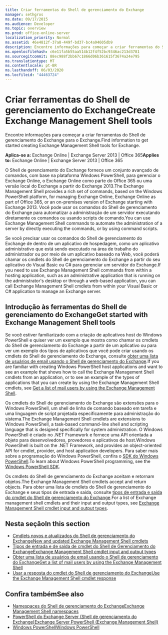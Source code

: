 ```yaml
---
title: Criar ferramentas do Shell de gerenciamento do Exchange
manager: sethgros
ms.date: 09/17/2015
ms.audience: Developer
ms.topic: overview
ms.prod: office-online-server
localization_priority: Normal
ms.assetid: 46e4812f-37a8-449f-bd37-bc4a94605db9
description: Encontre informações para começar a criar ferramentas do Shell de gerenciamento do Exchange para o Exchange.
ms.openlocfilehash: c6e11fa5b55aa514b12f4f52bc9346ac213d3781
ms.sourcegitcommit: 88ec988f2bb67c1866d06b361615f3674a24e795
ms.translationtype: MT
ms.contentlocale: pt-BR
ms.lasthandoff: 06/03/2020
ms.locfileid: "44463724"
---
```

# <a name="create-exchange-management-shell-tools"></a><span data-ttu-id="9b094-103">Criar ferramentas do Shell de gerenciamento do Exchange</span><span class="sxs-lookup"><span data-stu-id="9b094-103">Create Exchange Management Shell tools</span></span>

<span data-ttu-id="9b094-104">Encontre informações para começar a criar ferramentas do Shell de gerenciamento do Exchange para o Exchange.</span><span class="sxs-lookup"><span data-stu-id="9b094-104">Find information to get started creating Exchange Management Shell tools for Exchange.</span></span>

<span data-ttu-id="9b094-105">**Aplica-se a:** Exchange Online | Exchange Server 2013 | Office 365</span><span class="sxs-lookup"><span data-stu-id="9b094-105">**Applies to:** Exchange Online | Exchange Server 2013 | Office 365</span></span>
  
<span data-ttu-id="9b094-106">O Shell de gerenciamento do Exchange fornece um conjunto avançado de comandos, com base na plataforma Windows PowerShell, para gerenciar o Exchange Online, o Exchange Online como parte do Office 365 ou uma versão local do Exchange a partir do Exchange 2013.</span><span class="sxs-lookup"><span data-stu-id="9b094-106">The Exchange Management Shell provides a rich set of commands, based on the Windows PowerShell platform, for managing Exchange Online, Exchange Online as part of Office 365, or an on-premises version of Exchange starting with Exchange 2013.</span></span> <span data-ttu-id="9b094-107">Você pode usar os comandos do Shell de gerenciamento do Exchange para automatizar a administração de um servidor executando diretamente os comandos ou usando scripts de comando.</span><span class="sxs-lookup"><span data-stu-id="9b094-107">You can use Exchange Management Shell commands to automate the administration of a server by directly executing the commands, or by using command scripts.</span></span>
  
<span data-ttu-id="9b094-108">Se você precisar usar os comandos do Shell de gerenciamento do Exchange de dentro de um aplicativo de hospedagem, como um aplicativo administrativo que está sendo executado na área de trabalho do administrador ou por meio de um aplicativo baseado na Web, você poderá chamar os cmdlets do Shell de gerenciamento do Exchange a partir do seu aplicativo do Visual Basic ou C# para gerenciar um servidor do Exchange.</span><span class="sxs-lookup"><span data-stu-id="9b094-108">If you need to use Exchange Management Shell commands from within a hosting application, such as an administrative application that is running on the administrator's desktop or through a web-based application, you can call Exchange Management Shell cmdlets from within your Visual Basic or C# application to manage an Exchange server.</span></span>
  
## <a name="get-started-with-exchange-management-shell-tools"></a><span data-ttu-id="9b094-109">Introdução às ferramentas do Shell de gerenciamento do Exchange</span><span class="sxs-lookup"><span data-stu-id="9b094-109">Get started with Exchange Management Shell tools</span></span>
<span data-ttu-id="9b094-110"><a name="SP15GettingStartedTemplate_WhatDoYouNeed"> </a></span><span class="sxs-lookup"><span data-stu-id="9b094-110"><a name="SP15GettingStartedTemplate_WhatDoYouNeed"> </a></span></span>

<span data-ttu-id="9b094-111">Se você estiver familiarizado com a criação de aplicativos host do Windows PowerShell e quiser ver um exemplo que mostra como chamar os cmdlets do Shell de gerenciamento do Exchange a partir de um aplicativo ou para ver um exemplo dos tipos de aplicativos que você pode criar usando os cmdlets do Shell de gerenciamento do Exchange, consulte [obter uma lista de usuários de email usando o Shell de gerenciamento do Exchange](how-to-get-a-list-of-mail-users-by-using-the-exchange-management-shell.md).</span><span class="sxs-lookup"><span data-stu-id="9b094-111">If you are familiar with creating Windows PowerShell host applications and want to see an example that shows how to call the Exchange Management Shell cmdlets from an application, or to see an example of the types of applications that you can create by using the Exchange Management Shell cmdlets, see [Get a list of mail users by using the Exchange Management Shell](how-to-get-a-list-of-mail-users-by-using-the-exchange-management-shell.md).</span></span>
  
<span data-ttu-id="9b094-112">Os cmdlets do Shell de gerenciamento do Exchange são extensões para o Windows PowerShell, um shell de linha de comando baseado em tarefa e uma linguagem de script projetada especificamente para administração do sistema.</span><span class="sxs-lookup"><span data-stu-id="9b094-112">The Exchange Management Shell cmdlets are extensions to Windows PowerShell, a task-based command-line shell and scripting language that is designed specifically for system administration.</span></span> <span data-ttu-id="9b094-113">O Windows PowerShell é criado no .NET Framework e fornece uma API orientada a objeto para desenvolvedores, provedores e aplicativos de host.</span><span class="sxs-lookup"><span data-stu-id="9b094-113">Windows PowerShell is built on the .NET Framework, and provides an object-oriented API for cmdlet, provider, and host application developers.</span></span> <span data-ttu-id="9b094-114">Para saber mais sobre a programação do Windows PowerShell, confira o [SDK do Windows PowerShell](https://msdn.microsoft.com/library/dd835506%28VS.85%29.aspx).</span><span class="sxs-lookup"><span data-stu-id="9b094-114">To learn about Windows PowerShell programming, see the [Windows PowerShell SDK](https://msdn.microsoft.com/library/dd835506%28VS.85%29.aspx).</span></span>
  
<span data-ttu-id="9b094-115">Os cmdlets do Shell de gerenciamento do Exchange aceitam e retornam objetos.</span><span class="sxs-lookup"><span data-stu-id="9b094-115">The Exchange Management Shell cmdlets accept and return objects.</span></span> <span data-ttu-id="9b094-116">Para obter uma lista de cmdlets do Shell de gerenciamento do Exchange e seus tipos de entrada e saída, consulte [tipos de entrada e saída do cmdlet do Shell de gerenciamento do Exchange](exchange-management-shell-cmdlet-input-and-output-types.md).</span><span class="sxs-lookup"><span data-stu-id="9b094-116">For a list of Exchange management shell cmdlets and their input and output types, see [Exchange Management Shell cmdlet input and output types](exchange-management-shell-cmdlet-input-and-output-types.md).</span></span>
  
## <a name="in-this-section"></a><span data-ttu-id="9b094-117">Nesta seção</span><span class="sxs-lookup"><span data-stu-id="9b094-117">In this section</span></span>

- [<span data-ttu-id="9b094-118">Cmdlets novos e atualizados do Shell de gerenciamento do Exchange</span><span class="sxs-lookup"><span data-stu-id="9b094-118">New and updated Exchange Management Shell cmdlets</span></span>](new-and-updated-exchange-management-shell-cmdlets.md)  
- [<span data-ttu-id="9b094-119">Tipos de entrada e de saída de cmdlet do Shell de Gerenciamento do Exchange</span><span class="sxs-lookup"><span data-stu-id="9b094-119">Exchange Management Shell cmdlet input and output types</span></span>](exchange-management-shell-cmdlet-input-and-output-types.md)
- [<span data-ttu-id="9b094-120">Obter uma lista de usuários de email usando o Shell de gerenciamento do Exchange</span><span class="sxs-lookup"><span data-stu-id="9b094-120">Get a list of mail users by using the Exchange Management Shell</span></span>](how-to-get-a-list-of-mail-users-by-using-the-exchange-management-shell.md)
- [<span data-ttu-id="9b094-121">Usar a resposta do cmdlet do Shell de gerenciamento do Exchange</span><span class="sxs-lookup"><span data-stu-id="9b094-121">Use the Exchange Management Shell cmdlet response</span></span>](how-to-use-the-exchange-management-shell-cmdlet-response.md)


## <a name="see-also"></a><span data-ttu-id="9b094-122">Confira também</span><span class="sxs-lookup"><span data-stu-id="9b094-122">See also</span></span>

- [<span data-ttu-id="9b094-123">Namespaces do Shell de gerenciamento do Exchange</span><span class="sxs-lookup"><span data-stu-id="9b094-123">Exchange Management Shell namespaces</span></span>](exchange-management-shell-namespaces.md)  
- [<span data-ttu-id="9b094-124">PowerShell do Exchange Server (Shell de gerenciamento do Exchange)</span><span class="sxs-lookup"><span data-stu-id="9b094-124">Exchange Server PowerShell (Exchange Management Shell)</span></span>](https://docs.microsoft.com/powershell/exchange/exchange-server/exchange-management-shell?view=exchange-ps)  
- [<span data-ttu-id="9b094-125">Windows PowerShell</span><span class="sxs-lookup"><span data-stu-id="9b094-125">Windows PowerShell</span></span>](https://msdn.microsoft.com/library/dd835506%28v=vs.85%29.aspx)
    

